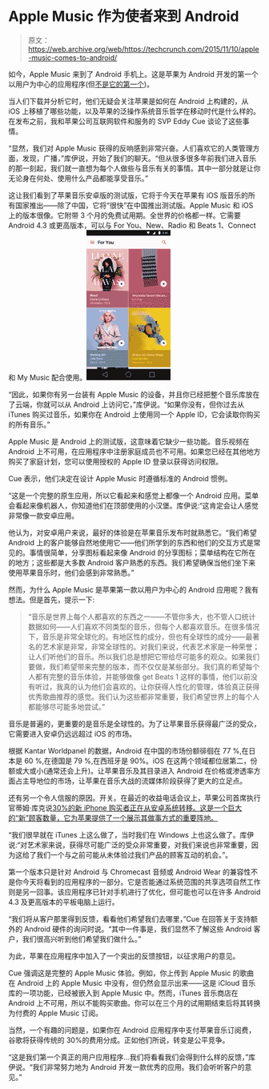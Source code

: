 # Apple Music 作为使者来到 Android

> 原文：<https://web.archive.org/web/https://techcrunch.com/2015/11/10/apple-music-comes-to-android/>

如今，Apple Music 来到了 Android 手机上。这是苹果为 Android 开发的第一个以用户为中心的应用程序(但[不是它的第一个](https://web.archive.org/web/20230326025559/https://techcrunch.com/2015/09/16/get-busy-switchin/))。

当人们下载并分析它时，他们无疑会关注苹果是如何在 Android 上构建的，从 iOS 上移植了哪些功能，以及苹果的泛操作系统音乐哲学在移动时代是什么样的。在发布之前，我和苹果公司互联网软件和服务的 SVP Eddy Cue 谈论了这些事情。

“显然，我们对 Apple Music 获得的反响感到非常兴奋。人们喜欢它的人类管理方面，发现，广播，”库伊说，开始了我们的聊天。“但从很多很多年前我们进入音乐的那一刻起，我们就一直想为每个人做些与音乐有关的事情。其中一部分就是让你无论身在何处、使用什么产品都能享受音乐。”

这让我们看到了苹果音乐安卓版的测试版，它将于今天在苹果有 iOS 版音乐的所有国家推出——除了中国，它将“很快”在中国推出测试版。Apple Music 和 iOS 上的版本很像。它附带 3 个月的免费试用期。全世界的价格都一样。它需要 Android 4.3 或更高版本，可以与 For You、New、Radio 和 Beats 1、Connect 和 My Music 配合使用。![Apple Music on Android Image](img/3bc8727d34bfa2567b00525d8817d9e1.png)

“因此，如果你有另一台装有 Apple Music 的设备，并且你已经把整个音乐库放在了云端，你就可以从 Android 上访问它，”库伊说。“如果你没有，但你过去从 iTunes 购买过音乐，如果你在 Android 上使用同一个 Apple ID，它会读取你购买的所有音乐。”

Apple Music 是 Android 上的测试版，这意味着它缺少一些功能。音乐视频在 Android 上不可用，在应用程序中注册家庭成员也不可用。如果您已经在其他地方购买了家庭计划，您可以使用授权的 Apple ID 登录以获得访问权限。

Cue 表示，他们决定在设计 Apple Music 时遵循标准的 Android 惯例。

“这是一个完整的原生应用，所以它看起来和感觉上都像一个 Android 应用。菜单会看起来像机器人，你知道他们在顶部使用的小汉堡。库伊说:“这肯定会让人感觉非常像一款安卓应用。

他认为，对安卓用户来说，最好的体验是在苹果音乐发布时就熟悉它。“我们希望 Android 上的客户能够自然地使用它——他们所学到的东西和他们的交互方式是常见的。事情很简单，分享图标看起来像 Android 的分享图标；菜单结构在它所在的地方；这些都是大多数 Android 客户熟悉的东西。我们希望确保当他们坐下来使用苹果音乐时，他们会感到非常熟悉。”

然而，为什么 Apple Music 是苹果第一款以用户为中心的 Android 应用呢？我有想法。但是首先，提示一下:

> “音乐是世界上每个人都喜欢的东西之一——不管你多大，也不管人口统计数据如何——人们喜欢不同类型的音乐，但每个人都喜欢音乐。在很多情况下，音乐是非常全球化的。有地区性的成分，但也有全球性的成分——最著名的艺术家是非常，非常全球性的。对我们来说，代表艺术家是一种荣誉；让人们听他们的音乐。所以我们总是想把它带给尽可能多的观众。如果我们要做，我们希望带来完整的版本，而不仅仅是某些部分。我们真的希望每个人都有完整的音乐体验，并能够做像 get Beats 1 这样的事情，他们以前没有听过，我真的认为他们会喜欢的。让你获得人性化的管理，体验真正获得优秀歌曲推荐的感觉。我们认为这些都非常重要，我们希望世界上的每个人都能够尽可能多地尝试。”

音乐是普遍的，更重要的是音乐是全球性的。为了让苹果音乐获得最广泛的受众，它需要进入安卓仍远远超过 iOS 的市场。

根据 Kantar Worldpanel 的数据，Android 在中国的市场份额徘徊在 77 %,在日本是 60 %,在德国是 79 %,在西班牙是 90%。iOS 在这两个领域都位居第二，份额或大或小(通常还会上升)。让苹果音乐及其目录进入 Android 在价格或渗透率方面占主导地位的市场，让苹果在音乐大战的流媒体阶段获得了更大的立足点。

还有另一个令人信服的原因。开关。在最近的收益电话会议上，苹果公司首席执行官蒂姆·库克说[30%的新 iPhone 购买者正在从安卓系统转移。这是一个巨大的“新”顾客数量，它为苹果提供了一个展示其做事方式的重要阵地。](https://web.archive.org/web/20230326025559/http://www.techinsider.io/apple-says-30-of-new-iphone-buyers-switched-from-android-2015-10)

“我们很早就在 iTunes 上这么做了，当时我们在 Windows 上也这么做了。库伊说:“对艺术家来说，获得尽可能广泛的受众非常重要，对我们来说也非常重要，因为这给了我们一个与之前可能从未体验过我们产品的顾客互动的机会。”。

第一个版本只是针对 Android 与 Chromecast 音频或 Android Wear 的兼容性不是你今天将看到的应用程序的一部分。它是否能通过系统范围的共享选项自然工作则是另一回事。该应用程序已针对手机进行了优化，但可能也可以在许多 Android 4.3 及更高版本的平板电脑上运行。

“我们将从客户那里得到反馈，看看他们希望我们去哪里，”Cue 在回答关于支持额外的 Android 硬件的询问时说。“其中一件事是，我们显然不了解这些 Android 客户，我们很高兴听到他们希望我们做什么。”

为此，苹果在应用程序中加入了一个突出的反馈按钮，以征求用户的意见。

Cue 强调这是完整的 Apple Music 体验。例如，你上传到 Apple Music 的歌曲在 Android 上的 Apple Music 中没有，但仍然会显示出来——这是 iCloud 音乐库的一项功能，已经被嵌入到 Apple Music 中。然而，iTunes 音乐商店在 Android 上不可用，所以不能购买歌曲。你可以在三个月的试用期结束后将其转换为付费的 Apple Music 订阅。

当然，一个有趣的问题是，如果你在 Android 应用程序中支付苹果音乐订阅费，谷歌将获得传统的 30%的费用分成。正如他们所说，转变是公平竞争。

“这是我们第一个真正的用户应用程序…我们将看看我们会得到什么样的反馈，”库伊说。“我们非常努力地为 Android 开发一款优秀的应用。我们会听听客户的意见。”